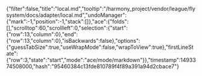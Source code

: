 {"filter":false,"title":"local.md","tooltip":"/harmony_project/vendor/league/flysystem/docs/adapter/local.md","undoManager":{"mark":-1,"position":-1,"stack":[]},"ace":{"folds":[],"scrolltop":60,"scrollleft":0,"selection":{"start":{"row":13,"column":0},"end":{"row":13,"column":0},"isBackwards":false},"options":{"guessTabSize":true,"useWrapMode":false,"wrapToView":true},"firstLineState":{"row":3,"state":"start","mode":"ace/mode/markdown"}},"timestamp":1493374508000,"hash":"95460384c13fde810789f4f89a391a94d2cbace7"}